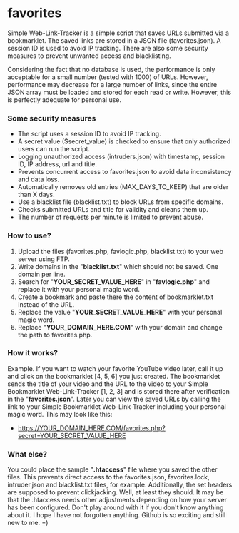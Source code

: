 # favorites
Simple Web-Link-Tracker is a simple script that saves URLs submitted via a bookmarklet. The saved links are stored in a JSON file (favorites.json). A session ID is used to avoid IP tracking. There are also some security measures to prevent unwanted access and blacklisting.

Considering the fact that no database is used, the performance is only acceptable for a small number (tested with 1000) of URLs. However, performance may decrease for a large number of links, since the entire JSON array must be loaded and stored for each read or write. However, this is perfectly adequate for personal use.

### Some security measures
- The script uses a session ID to avoid IP tracking.
- A secret value ($secret_value) is checked to ensure that only authorized users can run the script.
- Logging unauthorized access (intruders.json) with timestamp, session ID, IP address, url and title.
- Prevents concurrent access to favorites.json to avoid data inconsistency and data loss.
- Automatically removes old entries (MAX_DAYS_TO_KEEP) that are older than X days.
- Use a blacklist file (blacklist.txt) to block URLs from specific domains.
- Checks submitted URLs and title for validity and cleans them up.
- The number of requests per minute is limited to prevent abuse.

### How to use?
1. Upload the files (favorites.php, favlogic.php, blacklist.txt) to your web server using FTP.
2. Write domains in the "**blacklist.txt**" which should not be saved. One domain per line.
3. Search for "**YOUR_SECRET_VALUE_HERE**" in "**favlogic.php**" and replace it with your personal magic word.
4. Create a bookmark and paste there the content of bookmarklet.txt instead of the URL.
5. Replace the value "**YOUR_SECRET_VALUE_HERE**" with your personal magic word.
6. Replace "**YOUR_DOMAIN_HERE.COM**" with your domain and change the path to favorites.php.

### How it works?
Example. If you want to watch your favorite YouTube video later, call it up and click on the bookmarklet [4, 5, 6] you just created. The bookmarklet sends the title of your video and the URL to the video to your Simple Bookmarklet Web-Link-Tracker [1, 2, 3] and is stored there after verification in the "**favorites.json**". Later you can view the saved URLs by calling the link to your Simple Bookmarklet Web-Link-Tracker including your personal magic word. This may look like this:

- https://YOUR_DOMAIN_HERE.COM/favorites.php?secret=YOUR_SECRET_VALUE_HERE

### What else?
You could place the sample "**.htaccess**" file where you saved the other files. This prevents direct access to the favorites.json, favorites.lock, intruder.json and blacklist.txt files, for example. Additionally, the set headers are supposed to prevent clickjacking. Well, at least they should. It may be that the .htaccess needs other adjustments depending on how your server has been configured. Don't play around with it if you don't know anything about it. I hope I have not forgotten anything. Github is so exciting and still new to me. =)
